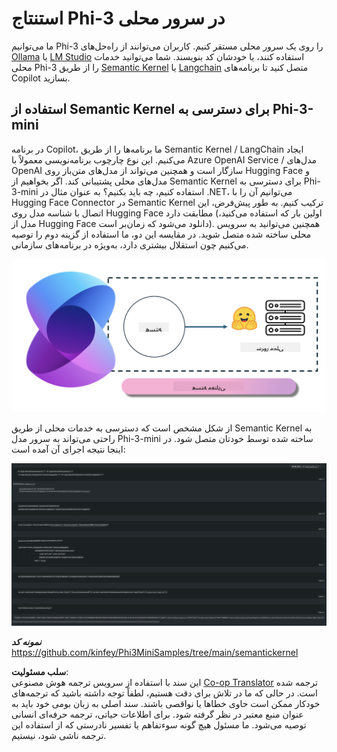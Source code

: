 <!--
CO_OP_TRANSLATOR_METADATA:
{
  "original_hash": "bcf5dd7031db0031abdb9dd0c05ba118",
  "translation_date": "2025-07-16T20:55:18+00:00",
  "source_file": "md/01.Introduction/03/Local_Server_Inference.md",
  "language_code": "fa"
}
-->
# **استنتاج Phi-3 در سرور محلی**

ما می‌توانیم Phi-3 را روی یک سرور محلی مستقر کنیم. کاربران می‌توانند از راه‌حل‌های [Ollama](https://ollama.com) یا [LM Studio](https://llamaedge.com) استفاده کنند، یا خودشان کد بنویسند. شما می‌توانید خدمات محلی Phi-3 را از طریق [Semantic Kernel](https://github.com/microsoft/semantic-kernel?WT.mc_id=aiml-138114-kinfeylo) یا [Langchain](https://www.langchain.com/) متصل کنید تا برنامه‌های Copilot بسازید.

## **استفاده از Semantic Kernel برای دسترسی به Phi-3-mini**

در برنامه Copilot، ما برنامه‌ها را از طریق Semantic Kernel / LangChain ایجاد می‌کنیم. این نوع چارچوب برنامه‌نویسی معمولاً با Azure OpenAI Service / مدل‌های OpenAI سازگار است و همچنین می‌تواند از مدل‌های متن‌باز روی Hugging Face و مدل‌های محلی پشتیبانی کند. اگر بخواهیم از Semantic Kernel برای دسترسی به Phi-3-mini استفاده کنیم، چه باید بکنیم؟ به عنوان مثال در .NET، می‌توانیم آن را با Hugging Face Connector در Semantic Kernel ترکیب کنیم. به طور پیش‌فرض، این اتصال با شناسه مدل روی Hugging Face مطابقت دارد (اولین بار که استفاده می‌کنید، مدل از Hugging Face دانلود می‌شود که زمان‌بر است). همچنین می‌توانید به سرویس محلی ساخته شده متصل شوید. در مقایسه این دو، ما استفاده از گزینه دوم را توصیه می‌کنیم چون استقلال بیشتری دارد، به‌ویژه در برنامه‌های سازمانی.

![sk](../../../../../translated_images/sk.d03785c25edc6d445a2e9ae037979e544e0b0c482f43c7617b0324e717b9af62.fa.png)

از شکل مشخص است که دسترسی به خدمات محلی از طریق Semantic Kernel به راحتی می‌تواند به سرور مدل Phi-3-mini ساخته شده توسط خودتان متصل شود. در اینجا نتیجه اجرای آن آمده است:

![skrun](../../../../../translated_images/skrun.5aafc1e7197dca2020eefcaeaaee184d29bb0cf1c37b00fd9c79acc23a6dc8d2.fa.png)

***نمونه کد*** https://github.com/kinfey/Phi3MiniSamples/tree/main/semantickernel

**سلب مسئولیت**:  
این سند با استفاده از سرویس ترجمه هوش مصنوعی [Co-op Translator](https://github.com/Azure/co-op-translator) ترجمه شده است. در حالی که ما در تلاش برای دقت هستیم، لطفاً توجه داشته باشید که ترجمه‌های خودکار ممکن است حاوی خطاها یا نواقصی باشند. سند اصلی به زبان بومی خود باید به عنوان منبع معتبر در نظر گرفته شود. برای اطلاعات حیاتی، ترجمه حرفه‌ای انسانی توصیه می‌شود. ما مسئول هیچ گونه سوءتفاهم یا تفسیر نادرستی که از استفاده این ترجمه ناشی شود، نیستیم.